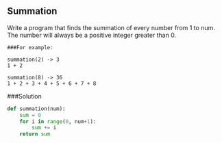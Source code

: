 ## Summation
Write a program that finds the summation of every number from 1 to num. The number will always be a positive integer greater than 0.

```
###For example:

summation(2) -> 3
1 + 2

summation(8) -> 36
1 + 2 + 3 + 4 + 5 + 6 + 7 + 8
```
###Solution
```python
def summation(num):
    sum = 0
    for i in range(0, num+1):
        sum += i
    return sum
```

